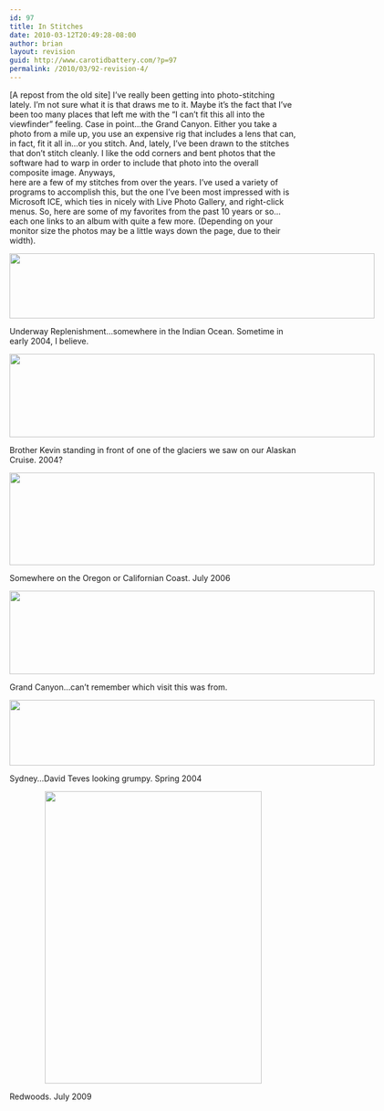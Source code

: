 ```yaml
---
id: 97
title: In Stitches
date: 2010-03-12T20:49:28-08:00
author: brian
layout: revision
guid: http://www.carotidbattery.com/?p=97
permalink: /2010/03/92-revision-4/
---
```

[A repost from the old site] I’ve really been getting into photo-stitching lately. I’m not sure what it is that draws me to it. Maybe it’s the fact that I’ve been too many places that left me with the “I can’t fit this all into the viewfinder” feeling. Case in point…the Grand Canyon. Either you take a photo from a mile up, you use an expensive rig that includes a lens that can, in fact, fit it all in…or you stitch. And, lately, I’ve been drawn to the stitches that don’t stitch cleanly. I like the odd corners and bent photos that the software had to warp in order to include that photo into the overall composite image. Anyways,  
here are a few of my stitches from over the years. I’ve used a variety of programs to accomplish this, but the one I’ve been most impressed with is Microsoft ICE, which ties in nicely with Live Photo Gallery, and right-click menus. So, here are some of my favorites from the past 10 years or so…each one links to an album with quite a few more. (Depending on your monitor size the photos may be a little ways down the page, due to their width).

<div id="scid:51CF81A4-8F44-4a2c-8837-198C090B9994:3725e086-001a-4d16-9a68-06ee62e9a03f" class="wlWriterEditableSmartContent" style="padding: 0px; width: 800px; display: block; float: none; margin-left: auto; margin-right: auto;">
  <p>
    <a href="http://picasaweb.google.com/briankgalloway/Stitches?authkey=Gv1sRgCOvLp8nBi92K_gE"><img style="border: 2px none;" src="https://i0.wp.com/lh3.ggpht.com/_gNb0_qqamzE/SouRTjz5FHI/AAAAAAAAEMU/1u7cr_LQZqg/s800/Deployment%20%20Unrep.jpg?resize=640%2C114" alt="" width="640" height="114" data-recalc-dims="1" /></a>
  </p>
</div>

Underway Replenishment…somewhere in the Indian Ocean. Sometime in early 2004, I believe.

<div id="scid:51CF81A4-8F44-4a2c-8837-198C090B9994:fc0867e4-eee5-40ec-bb93-813b70b4fc4c" class="wlWriterEditableSmartContent" style="padding: 0px; width: 800px; display: block; float: none; margin-left: auto; margin-right: auto;">
  <p>
    <a href="http://picasaweb.google.com/briankgalloway/Stitches?authkey=Gv1sRgCOvLp8nBi92K_gE"><img style="border: 2px none;" src="https://i1.wp.com/lh3.ggpht.com/_gNb0_qqamzE/SouRWkvNIKI/AAAAAAAAEM0/KemtESMNhd8/s800/Glacier%201.jpg?resize=640%2C146" alt="" width="640" height="146" data-recalc-dims="1" /></a>
  </p>
</div>

Brother Kevin standing in front of one of the glaciers we saw on our Alaskan Cruise. 2004?

<div id="scid:51CF81A4-8F44-4a2c-8837-198C090B9994:84de9df1-f010-43a8-a846-48e5f172db7c" class="wlWriterEditableSmartContent" style="padding: 0px; width: 800px; display: block; float: none; margin-left: auto; margin-right: auto;">
  <p>
    <a href="http:/<br ></a> </a><br /> /picasaweb.google.com/briankgalloway/Stitches?authkey=Gv1sRgCOvLp8nBi92K_gE"><img style="border: 2px none;" src="https://i2.wp.com/lh5.ggpht.com/_gNb0_qqamzE/SouRXh9rTlI/AAAAAAAAEM8/Cl34t1qbhPY/s800/Monterey%20Beach2.jpg?resize=640%2C162" alt="" width="640" height="162" data-recalc-dims="1" /></a>
  </p>
</div>

Somewhere on the Oregon or Californian Coast. July 2006

<div id="scid:51CF81A4-8F44-4a2c-8837-198C090B9994:379243f4-6831-4f66-95fd-331e63134eef" class="wlWriterEditableSmartContent" style="padding: 0px; width: 800px; display: block; float: none; margin-left: auto; margin-right: auto;">
  <p>
    <a href="http://picasaweb.google.com/briankgalloway/Stitches?authkey=Gv1sRgCOvLp8nBi92K_gE"><img style="border: 2px none;" src="https://i2.wp.com/lh4.ggpht.com/_gNb0_qqamzE/SouRjUILk5I/AAAAAAAAEOE/84q-DjaGg40/s800/IMGP6257_stitch.jpg?resize=640%2C146" alt="" width="640" height="146" data-recalc-dims="1" /></a>
  </p>
</div>

Grand Canyon…can’t remember which visit this was from.

<div id="scid:51CF81A4-8F44-4a2c-8837-198C090B9994:f7ec4408-63eb-4999-ae4e-9e568745315b" class="wlWriterEditableSmartContent" style="padding: 0px; width: 800px; display: block; float: none; margin-left: auto; margin-right: auto;">
  <p>
    <a href="http://picasaweb.google.com/briankgalloway/Stitches?authkey=Gv1sRgCOvLp8nBi92K_gE"><img style="border: 2px none;" src="https://i1.wp.com/lh3.ggpht.com/_gNb0_qqamzE/SouRkrSRcGI/AAAAAAAAEOM/61w_d8tSknE/s800/2004-03-12%20011_stitch.jpg?resize=640%2C115" alt="" width="640" height="115" data-recalc-dims="1" /></a>
  </p>
</div>

Sydney…David Teves looking grumpy. Spring 2004

<p style="text-align: center;">
  <a href="https://i1.wp.com/lh6.ggpht.com/_gNb0_qqamzE/SouRi3q7kNI/AAAAAAAAEOA/3vObrXWIB2c/s512/IMG_3651_stitch.jpg"><img class="aligncenter" title="Redwoods" src="https://i1.wp.com/lh6.ggpht.com/_gNb0_qqamzE/SouRi3q7kNI/AAAAAAAAEOA/3vObrXWIB2c/s512/IMG_3651_stitch.jpg?resize=380%2C512" alt="" width="380" height="512" data-recalc-dims="1" /></a>
</p>

Redwoods. July 2009